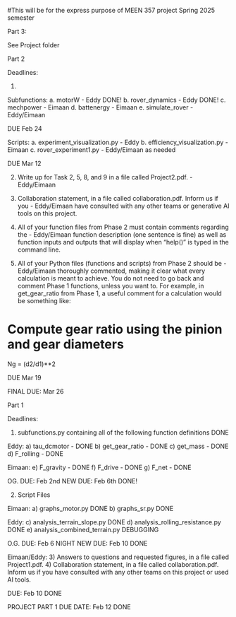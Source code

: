 #This will be for the express purpose of MEEN 357 project Spring 2025 semester

Part 3:

See Project folder


























Part 2

Deadlines:

1)
  Subfunctions:
a. motorW - Eddy DONE!
b. rover_dynamics - Eddy DONE!
c. mechpower - Eimaan
d. battenergy - Eimaan
e. simulate_rover - Eddy/Eimaan

DUE Feb 24

  Scripts:
a. experiment_visualization.py  - Eddy
b. efficiency_visualization.py - Eimaan
c. rover_experiment1.py - Eddy/Eimaan as needed

DUE Mar 12

2) Write up for Task 2, 5, 8, and 9 in a file called Project2.pdf. - Eddy/Eimaan
3) Collaboration statement, in a file called collaboration.pdf. Inform us if you - Eddy/Eimaan
have consulted with any other teams or generative AI tools on this project.

6) All of your function files from Phase 2 must contain comments regarding the - Eddy/Eimaan
function description (one sentence is fine) as well as function inputs and
outputs that will display when “help(<fname>)” is typed in the command
line.

7) All of your Python files (functions and scripts) from Phase 2 should be - Eddy/Eimaan
thoroughly commented, making it clear what every calculation is meant to
achieve. You do not need to go back and comment Phase 1 functions, unless
you want to. For example, in get_gear_ratio from Phase 1, a useful comment
for a calculation would be something like:
# Compute gear ratio using the pinion and gear diameters
Ng = (d2/d1)**2

DUE Mar 19


FINAL DUE: Mar 26










Part 1

Deadlines:

1) subfunctions.py containing all of the following function definitions DONE


Eddy:
a) tau_dcmotor - DONE
b) get_gear_ratio - DONE
c) get_mass - DONE 
d) F_rolling - DONE

Eimaan:
e) F_gravity - DONE
f) F_drive - DONE
g) F_net - DONE

OG. DUE: Feb 2nd 
NEW DUE: Feb 6th DONE!


2) Script Files

Eimaan:
a) graphs_motor.py DONE
b) graphs_sr.py DONE

Eddy:
c) analysis_terrain_slope.py DONE
d) analysis_rolling_resistance.py DONE
e) analysis_combined_terrain.py DEBUGGING

O.G. DUE: Feb 6 NIGHT 
NEW DUE: Feb 10 DONE

Eimaan/Eddy:
3) Answers to questions and requested figures, in a file called Project1.pdf.
4) Collaboration statement, in a file called collaboration.pdf. Inform us if you
have consulted with any other teams on this project or used AI tools.

DUE: Feb 10 DONE



PROJECT PART 1 DUE DATE: Feb 12 DONE
